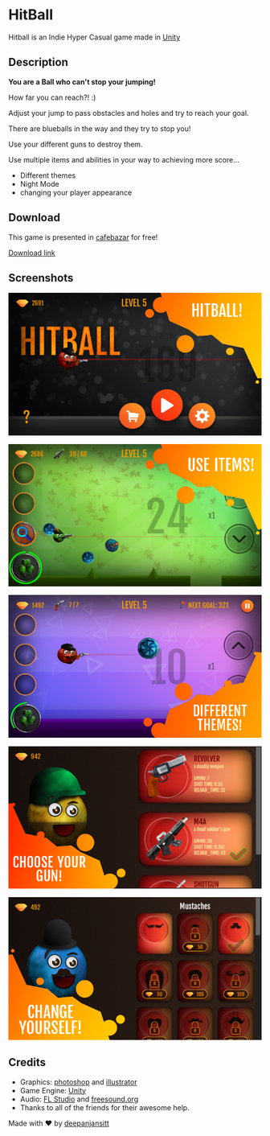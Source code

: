 # HitBall

Hitball is an Indie Hyper Casual game made in [Unity](https://unity3d.com/)

## Description

<strong>You are a Ball who can't stop your jumping!</strong> 

How far you can reach?! :) 

Adjust your jump to pass obstacles and holes and try to reach your goal. 


There are blueballs in the way and they try to stop you! 

Use your different guns to destroy them. 

Use multiple items and abilities in your way to achieving more score... 

<ul>
<li>Different themes</li>
<li>Night Mode</li> 
<li>changing your player appearance</li>
</ul>


## Download

This game is presented in [cafebazar](https://play.google.com) for free!

[Download link](https://play.google.com.deepanjansitt.hitball)

## Screenshots

<p align="center">
  <img src="https://github.com/deepanjansitt/Hit-Ball-Game/blob/main/Assets/Resources/Textures/ScreenShots/1.jpg" />
</p>
<p align="center">
  <img src="https://github.com/deepanjansitt/Hit-Ball-Game/blob/main/Assets/Resources/Textures/ScreenShots/2.jpg" />
</p>
<p align="center">
  <img src="https://github.com/deepanjansitt/Hit-Ball-Game/blob/main/Assets/Resources/Textures/ScreenShots/3.jpg" />
</p>
<p align="center">
  <img src="https://github.com/deepanjansitt/Hit-Ball-Game/blob/main/Assets/Resources/Textures/ScreenShots/4.jpg" />
</p>
<p align="center">
  <img src="https://github.com/deepanjansitt/Hit-Ball-Game/blob/main/Assets/Resources/Textures/ScreenShots/5.jpg" />
</p>


## Credits

- Graphics: [photoshop](https://www.adobe.com/products/photoshop.html) and [illustrator](https://www.adobe.com/products/illustrator.html)
- Game Engine: [Unity](https://unity3d.com/)
- Audio: [FL Studio](https://www.image-line.com/flstudio/) and [freesound.org](https://freesound.org/)
- Thanks to all of the friends for their awesome help.


Made with :heart: by [deepanjansitt](https://github.com/deepanjansitt)
